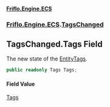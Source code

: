 #### [Friflo.Engine.ECS](index.md 'index')
### [Friflo.Engine.ECS](Friflo.Engine.ECS.md 'Friflo.Engine.ECS').[TagsChanged](TagsChanged.md 'Friflo.Engine.ECS.TagsChanged')

## TagsChanged.Tags Field

The new state of the [Entity](TagsChanged.Entity.md 'Friflo.Engine.ECS.TagsChanged.Entity')[Tags](Entity.Tags.md 'Friflo.Engine.ECS.Entity.Tags').

```csharp
public readonly Tags Tags;
```

#### Field Value
[Tags](Tags.md 'Friflo.Engine.ECS.Tags')